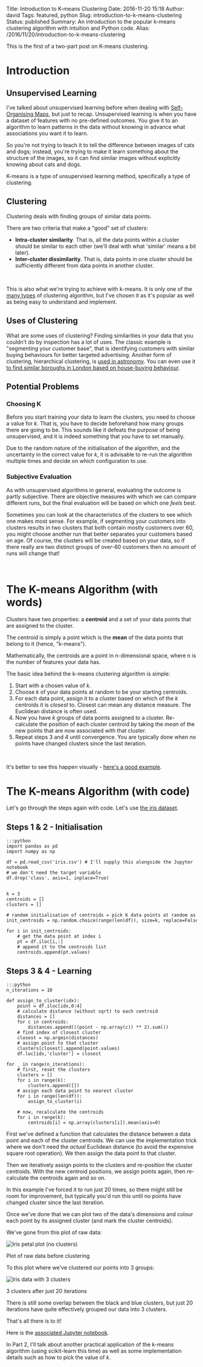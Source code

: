 Title: Introduction to K-means Clustering
Date: 2016-11-20 15:18
Author: david
Tags: featured, python
Slug: introduction-to-k-means-clustering
Status: published
Summary: An introduction to the popular k-means clustering algorithm with intuition and Python code.
Alias: /2016/11/20/introduction-to-k-means-clustering

This is the first of a two-part post on K-means clustering.

# Introduction

## Unsupervised Learning



I've talked about unsupervised learning before when dealing with
[Self-Organising Maps](/blog/self-organising-maps-an-introduction/),
but just to recap. Unsupervised learning is when you have a dataset of
features with no pre-defined outcomes. You give it to an algorithm to
learn patterns in the data without knowing in advance what associations
you want it to learn.

So you're not trying to teach it to tell the difference between images
of cats and dogs; instead, you're trying to make it learn something
about the structure of the images, so it can find similar images without
explicitly knowing about cats and dogs.

K-means is a type of unsupervised learning method, specifically a type
of clustering.

## Clustering


Clustering deals with finding groups of similar data points.

There are two criteria that make a "good" set of clusters:

-   **Intra-cluster similarity**. That is, all the data points within a
    cluster should be similar to each other (we'll deal with what
    'similar' means a bit later).
-   **Inter-cluster dissimilarity.** That is, data points in one cluster
    should be sufficiently different from data points in another
    cluster.

 

This is also what we're trying to achieve with k-means. It is only one
of the [many types](http://scikit-learn.org/stable/auto_examples/cluster/plot_cluster_comparison.html)
of clustering algorithm, but I've chosen it as it's popular as well as
being easy to understand and implement.

## Uses of Clustering


What are some uses of clustering? Finding similarities in your data that
you couldn't do by inspection has a lot of uses. The classic example is
"segmenting your customer base", that is identifying customers with
similar buying behaviours for better targeted advertising. Another form
of clustering, hierarchical clustering, is [used in astronomy](http://astronomy.swin.edu.au/cosmos/h/hierarchical+clustering).
You can even use it [to find similar boroughs in London based on house-buying behaviour](/blog/analysing-london-house-prices/).

## Potential Problems


### Choosing K

Before you start training your data to learn the clusters, you need to
choose a value for $k$. That is, you have to decide beforehand how
many groups there are going to be. This sounds like it defeats the
purpose of being unsupervised, and it is indeed something that you have
to set manually.

Due to the random nature of the initialisation of the algorithm, and the
uncertainty in the correct value for $k$, it is advisable to re-run
the algorithm multiple times and decide on which configuration to use.

### Subjective Evaluation

As with unsupervised algorithms in general, evaluating the outcome is
partly subjective. There are objective measures with which we can
compare different runs, but the final evaluation will be based on which
one *feels* best.

Sometimes you can look at the characteristics of the clusters to see
which one makes most sense. For example, if segmenting your customers
into clusters results in two clusters that both contain mostly customers
over 60, you might choose another run that better separates your
customers based on age. Of course, the clusters will be created based on
your data, so if there really are two distinct groups of over-60
customers then no amount of runs will change that!

 

# The K-means Algorithm (with words) 


Clusters have two properties: a **centroid** and a set of your data
points that are assigned to the cluster.

The centroid is simply a point which is the **mean** of the data points
that belong to it (hence, "k-means").

Mathematically, the centroids are a point in n-dimensional space, where
n is the number of features your data has.

The basic idea behind the k-means clustering algorithm is simple:

1.  Start with a chosen value of $k$.
2.  Choose $k$ of your data points at random to be your starting
    centroids.
3.  For each data point, assign it to a cluster based on which of the
    $k$ centroids it is *closest* to. Closest can mean any distance
    measure. The Euclidean distance is often used.
4.  Now you have $k$ groups of data points assigned to a cluster.
    Re-calculate the position of each cluster centroid by taking the
    *mean* of the new points that are now associated with that cluster.
5.  Repeat steps 3 and 4 until convergence. You are typically done when
    no points have changed clusters since the last iteration.

 

It's better to see this happen visually - [here's a good example](http://www.onmyphd.com/?p=k-means.clustering#h3_goodexample).
 

# The K-means Algorithm (with code) 

Let's go through the steps again with code. Let's use [the iris dataset](http://archive.ics.uci.edu/ml/datasets/Iris).

## Steps 1 & 2 - Initialisation


    :::python
    import pandas as pd
    import numpy as np

    df = pd.read_csv('iris.csv') # I'll supply this alongside the Jupyter notebook
    # we don't need the target variable
    df.drop('class', axis=1, inplace=True)


    k = 3
    centroids = []
    clusters = []

    # random initialisation of centroids = pick K data points at random as centroids
    init_centroids = np.random.choice(range(len(df)), size=k, replace=False)

    for i in init_centroids:
        # get the data point at index i
        pt = df.iloc[i,:]
        # append it to the centroids list
        centroids.append(pt.values)

## Steps 3 & 4 - Learning


    :::python
    n_iterations = 10

    def assign_to_cluster(idx):
        point = df.iloc[idx,0:4]
        # calculate distance (without sqrt) to each centroid
        distances = []
        for c in centroids:
            distances.append(((point - np.array(c)) ** 2).sum())
        # find index of closest cluster
        closest = np.argmin(distances)
        # assign point to that cluster
        clusters[closest].append(point.values)
        df.loc[idx,'cluster'] = closest

    for _ in range(n_iterations):
        # first, reset the clusters
        clusters = []
        for i in range(k):
            clusters.append([])
        # assign each data point to nearest cluster
        for i in range(len(df)):
            assign_to_cluster(i)
        
        # now, recalculate the centroids
        for i in range(k):
            centroids[i] = np.array(clusters[i]).mean(axis=0)

First we've defined a function that calculates the distance between a
data point and each of the cluster centroids. We can use the
implementation trick where we don't need the *actual* Euclidean distance
(to avoid the expensive square root operation). We then assign the data
point to that cluster.

Then we iteratively assign points to the clusters and re-position the
cluster centroids. With the new centroid positions, we assign points
again, then re-calculate the centroids again and so on.

In this example I've forced it to run just 20 times, so there might
still be room for improvement, but typically you'd run this until no
points have changed cluster since the last iteration.

Once we've done that we can plot two of the data's dimensions and colour
each point by its assigned cluster (and mark the cluster centroids).

We've gone from this plot of raw data:

![Iris petal plot (no clusters)]({static}/images/introduction-to-k-means-clustering/kmeans_iris_1.png)

Plot of raw data before clustering

To this plot where we've clustered our points into 3 groups:

![Iris data with 3 clusters]({static}/images/introduction-to-k-means-clustering/kmeans_iris_2.png)

3 clusters after just 20 iterations


There is still some overlap between the black and blue clusters, but
just 20 iterations have quite effectively grouped our data into 3
clusters.

That's all there is to it!

Here is the [associated Jupyter notebook](https://github.com/davidasboth/blog-notebooks/blob/master/k-means/K-Means.ipynb).

In Part 2, I'll talk about another practical application of the k-means
algorithm (using scikit-learn this time) as well as some implementation
details such as how to pick the value of $k$.
